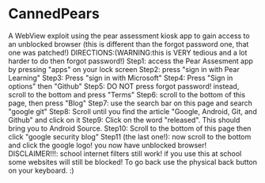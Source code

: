 # CannedPears
A WebView exploit using the pear assessment kiosk app to gain access to an unblocked browser (this is different than the forgot password one, that one was patched!)
DIRECTIONS:(WARNING:this is VERY tedious and a lot harder to do then forgot password!)
Step1: access the Pear Assesment app by pressing "apps" on your lock screen
Step2: press "sign in with Pear Learning"
Step3: Press "sign in with Microsoft"
Step4: Press "Sign in options" then "Github"
Step5: DO NOT press forgot password! instead, scroll to the bottom and press "Terms"
Step6: scroll to the bottom of this page, then press "Blog"
Step7: use the search bar on this page and search "google git" 
Step8: Scroll until you find the article "Google, Android, Git, and Github" and click on it
Step9: Click on the word "released". This should bring you to Android Source.
Step10: Scroll to the bottom of this page then click "google security blog"
Step11 (the last one!): now scroll to the bottom and click the google logo! you now have unblocked browser!
DISCLAIMER!!!: school internet filters still work! if you use this at school some websites will still be blocked! To go back use the physical back button on your keyboard. :)
